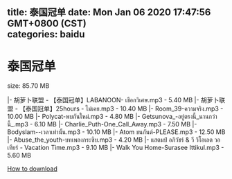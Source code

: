 
title: 泰国冠单
date: Mon Jan 06 2020 17:47:56 GMT+0800 (CST)    
categories: baidu
---

# 泰国冠单
size: 85.70 MB
 
 
|- 胡萝卜联盟 - 【泰国冠单】LABANOON- เชือกวิเศษ.mp3 - 5.40 MB
|- 胡萝卜联盟 - 【泰国冠单】25hours - ไม่เคย.mp3 - 10.40 MB
|- Room_39-ความจริง.mp3 - 10.00 MB
|- Polycat-พบกันใหม่.mp3 - 4.80 MB
|- Getsunova_-อยู่ตรงนี้_นานกว่านี้_.mp3 - 6.10 MB
|- Charlie_Puth-One_Call_Away.mp3 - 7.50 MB
|- Bodyslam--เวลาเท่านั้น.mp3 - 10.10 MB
|- Atom ชนกันต์-PLEASE.mp3 - 12.50 MB
|- Abuse_the_youth-บทเพลงกระซิบ.mp3 - 4.20 MB
|- แสตมป์ อภิวัชร์ & วี วิโอเลต วอเทียร์ - Vacation Time.mp3 - 9.10 MB
|-  Walk You Home-Surasee Ittikul.mp3 - 5.60 MB

[How to download](https://bpcam.bemobtrk.com/go/2ceec3aa-1ca2-46d6-b9ff-aaa5c184517c?jno=360)